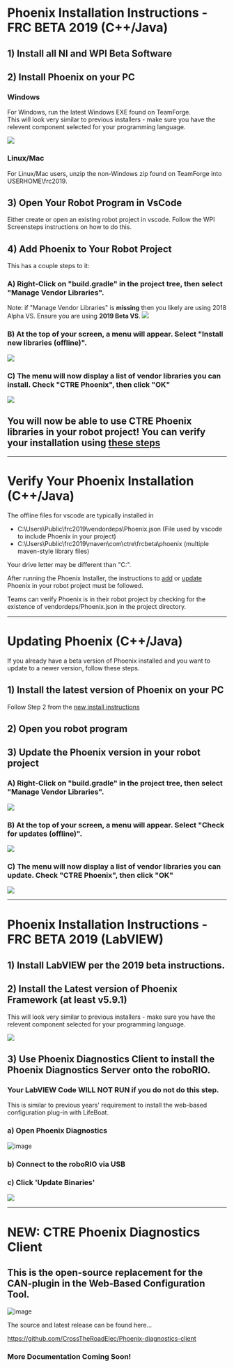 # Phoenix Installation Instructions - FRC BETA 2019 (C++/Java)

## 1) Install all NI and WPI Beta Software

## 2) Install Phoenix on your PC
### Windows
For Windows, run the latest Windows EXE found on TeamForge.  
This will look very similar to previous installers - make sure you have the relevent component selected for your programming language.

![](images/Phoenix-installerSplash.png)


### Linux/Mac
For Linux/Mac users, unzip the non-Windows zip found on TeamForge into USERHOME\frc2019.

## 3) Open Your Robot Program in VsCode
Either create or open an existing robot project in vscode.  Follow the WPI Screensteps instructions on how to do this.

## 4) Add Phoenix to Your Robot Project
This has a couple steps to it:
### A) Right-Click on "build.gradle" in the project tree, then select "Manage Vendor Libraries".
Note: if "Manage Vendor Libraries" is **missing** then you likely are using 2018 Alpha VS.  Ensure you are using **2019 Beta VS**.
![](images/vscode-manage-vendor-libraries.png)

### B) At the top of your screen, a menu will appear.  Select "Install new libraries (offline)".
![](images/vscode-install-new-libraries-offline.png)

### C) The menu will now display a list of vendor libraries you can install.  Check "CTRE Phoenix", then click "OK"
![](images/vscode-check-ctre-phoenix-ok.png)

## You will now be able to use CTRE Phoenix libraries in your robot project!  You can verify your installation using [these steps](#verify-your-phoenix-installation-c++java)
------------------------------------

# Verify Your Phoenix Installation (C++/Java)
The offline files for vscode are typically installed in 

- C:\Users\Public\frc2019\vendordeps\Phoenix.json (File used by vscode to include Phoenix in your project)
- C:\Users\Public\frc2019\maven\com\ctre\frcbeta\phoenix (multiple maven-style library files)  

Your drive letter may be different than "C:".

After running the Phoenix Installer, the instructions to [add](#4-add-phoenix-to-your-robot-project) or [update](#3-update-the-phoenix-version-in-your-robot-project) Phoenix in your robot project must be followed.

Teams can verify Phoenix is in their robot project by checking for the existence of vendordeps/Phoenix.json in the project directory.

------------------------------------
# Updating Phoenix (C++/Java)
If you already have a beta version of Phoenix installed and you want to update to a newer version, follow these steps.

## 1) Install the latest version of Phoenix on your PC
Follow Step 2 from the [new install instructions](#2-install-phoenix-on-your-pc)

## 2) Open you robot program
## 3) Update the Phoenix version in your robot project
### A) Right-Click on "build.gradle" in the project tree, then select "Manage Vendor Libraries".
![](images/vscode-manage-vendor-libraries.png)

### B) At the top of your screen, a menu will appear.  Select "Check for updates (offline)".
![](images/vscode-check-updates-offline.png)

### C) The menu will now display a list of vendor libraries you can update.  Check "CTRE Phoenix", then click "OK"
![](images/vscode-check-ctre-phoenix-ok.png)

------------------------------------
# Phoenix Installation Instructions - FRC BETA 2019 (LabVIEW)
## 1) Install LabVIEW per the 2019 beta instructions.

## 2) Install the Latest version of Phoenix Framework (at least v5.9.1)  
This will look very similar to previous installers - make sure you have the relevent component selected for your programming language.

![](images/Phoenix-installerSplash.png)

## 3) Use Phoenix Diagnostics Client to install the Phoenix Diagnostics Server onto the roboRIO.

### Your LabVIEW Code WILL NOT RUN if you do not do this step.
This is similar to previous years' requirement to install the web-based configuration plug-in with LifeBoat.

### a) Open Phoenix Diagnostics
![image](https://user-images.githubusercontent.com/14191527/48242266-6b5bf680-e3a8-11e8-93af-4fcafd35bc1f.png)
### b) Connect to the roboRIO via USB
### c) Click 'Update Binaries'
![](images/diag-client-updatebinaries.png)


------------------------------------
# NEW: CTRE Phoenix Diagnostics Client
## This is the open-source replacement for the CAN-plugin in the Web-Based Configuration Tool.
![image](https://user-images.githubusercontent.com/28712271/45908233-7db6ac80-bdc9-11e8-970b-1b5e313c55bf.png)

The source and latest release can be found here...

https://github.com/CrossTheRoadElec/Phoenix-diagnostics-client

### More Documentation Coming Soon!
